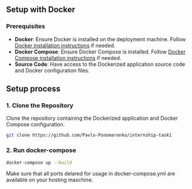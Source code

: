 ## Setup with Docker

### Prerequisites

- **Docker**: Ensure Docker is installed on the deployment machine. Follow [Docker installation instructions](https://docs.docker.com/get-docker/) if needed.
- **Docker Compose**: Ensure Docker Compose is installed. Follow [Docker Compose installation instructions](https://docs.docker.com/compose/install/) if needed.
- **Source Code**: Have access to the Dockerized application source code and Docker configuration files.

## Setup process

### 1. Clone the Repository

Clone the repository containing the Dockerized application and Docker Compose configuration.

```bash
git clone https://github.com/Pavlo-Ponomarenko/internship-task1
```
### 2. Run docker-compose

```bash
docker-compose up --build
```

Make sure that all ports delared for usage in docker-compose.yml are available on your hosting maschine.